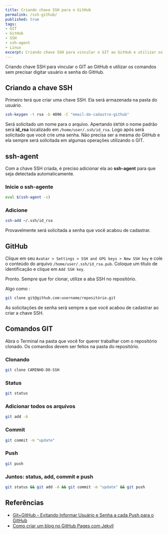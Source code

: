 ```yaml
---
title: Criando chave SSH para o GitHub
permalink: /ssh-github/
published: true
tags:
- GIT
- GitHub
- SSH
- ssh-agent
- Linux
excerpt: Criando chave SSH para vincular o GIT ao GitHub e utilizar os comandos sem precisar digitar usuário e senha do GitHub.
---
```

Criando chave SSH para vincular o GIT ao GitHub e utilizar os comandos sem precisar digitar usuário e senha do GitHub.

## Criando a chave SSH

Primeiro terá que criar uma chave SSH. Ela será armazenada na pasta do usuário.
```sh
ssh-keygen -t rsa -b 4096 -C "email-do-cadastro-github"
```

Será solicitado um nome para o arquivo. Apertando ```ENTER``` o nome padrão será **id_rsa** localizado em ```/home/user/.ssh/id_rsa```. 
Logo após será solicitado que você crie uma senha. Não precisa ser a mesma do GitHub e ela sempre será solicitada em algumas operações utilizando o GIT.

## ssh-agent

Com a chave SSH criada, é preciso adicionar ela ao **ssh-agent** para que seja detectada automaticamente.

### Inicie o ssh-agente
```sh
eval $(ssh-agent -s)
```
### Adicione
```sh
ssh-add ~/.ssh/id_rsa
```

Provavelmente será solicitada a senha que você acabou de cadastrar.

## GitHub

Clique em seu ```Avatar > Settings > SSH and GPG keys > New SSH key``` e cole o conteúdo do arquivo ```/home/user/.ssh/id_rsa.pub```. Coloque um título de identificação e clique em ```Add SSH key```.

Pronto. Sempre que for clonar, utilize a aba SSH no repositório.

Algo como :
```sh
git clone git@github.com:username/repositório.git
```

As solicitações de senha será sempre a que você acabou de cadastrar ao criar a chave SSH.

## Comandos GIT

Abra o Terminal na pasta que você for querer trabalhar com o repositório clonado. Os comandos devem ser feitos na pasta do repositório.

### Clonando
```sh
git clone CAMINHO-DO-SSH
```
### Status
```sh
git status
```
### Adicionar todos os arquivos
```sh
git add -A 
```
### Commit
```sh
git commit -m "update"
```
### Push
```sh
git push
```
### Juntos: status, add, commit e push
```sh
git status && git add -A && git commit -m "update" && git push
```

## Referências

- [Git+GitHub - Evitando Informar Usuário e Senha a cada Push para o GitHub](https://medium.com/@andgomes/git-github-evitando-informar-usu%C3%A1rio-e-senha-a-cada-push-para-o-github-d8edbb5c6de4)
- [Como criar um blog no GitHub Pages com Jekyll](https://www.youtube.com/watch?v=z6dx_OUChRs&list=LL)